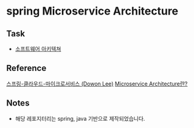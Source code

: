 # spring Microservice Architecture

## Task
* [소프트웨어 아키텍쳐](./details/software-architecture.md)

## Reference
[스프링-클라우드-마이크로서비스 (Dowon Lee)](https://inf.run/6xpw)
[Microservice Architecture란?](https://medium.com/@Dopedev/microservice-architecture%EB%9E%80-ca9825087050)

## Notes
* 해당 레포지터리는 spring, java 기반으로 제작되었습니다.